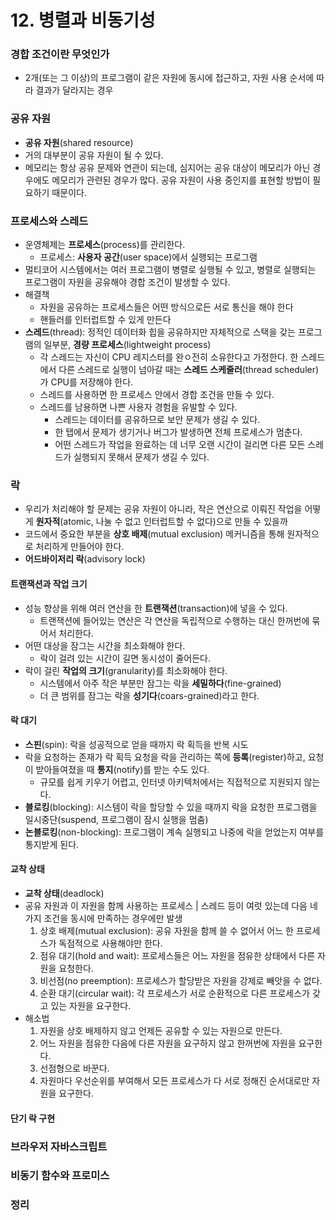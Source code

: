 # 12. 병렬과 비동기성

### 경합 조건이란 무엇인가

- 2개(또는 그 이상)의 프로그램이 같은 자원에 동시에 접근하고, 자원 사용 순서에 따라 결과가 달라지는 경우



### 공유 자원

- **공유 자원**(shared resource)
- 거의 대부분이 공유 자원이 될 수 있다.
- 메모리는 항상 공유 문제와 연관이 되는데, 심지어는 공유 대상이 메모리가 아닌 경우에도 메모리가 관련된 경우가 많다. 공유 자원이 사용 중인지를 표현할 방법이 필요하기 때문이다.



### 프로세스와 스레드

- 운영체제는 **프로세스**(process)를 관리한다.
  - 프로세스: **사용자 공간**(user space)에서 실행되는 프로그램
- 멀티코어 시스템에서는 여러 프로그램이 병렬로 실행될 수 있고, 병렬로 실행되는 프로그램이 자원을 공유해야 경합 조건이 발생할 수 있다.
- 해결책
  - 자원을 공유하는 프로세스들은 어떤 방식으로든 서로 통신을 해야 한다
  - 핸들러를 인터럽트할 수 있게 만든다 
- **스레드**(thread): 정적인 데이터화 힙을 공유하지만 자체적으로 스택을 갖는 프로그램의 일부분, **경량 프로세스**(lightweight process)
  - 각 스레드는 자신이 CPU 레지스터를 완ㅇ전히 소유한다고 가정한다. 한 스레드에서 다른 스레드로 실행이 넘아갈 때는 **스레드 스케줄러**(thread scheduler)가 CPU를 저장해야 한다.
  - 스레드를 사용하면 한 프로세스 안에서 경합 조건을 만들 수 있다.
  - 스레드를 남용하면 나쁜 사용자 경험을 유발할 수 있다.
    - 스레드는 데이터를 공유하므로 보안 문제가 생길 수 있다.
    - 한 탭에서 문제가 생기거나 버그가 발생하면 전체 프로세스가 멈춘다.
    - 어떤 스레드가 작업을 완료하는 데 너무 오랜 시간이 걸리면 다른 모든 스레드가 실행되지 못해서 문제가 생길 수 있다.



### 락

- 우리가 처리해야 할 문제는 공유 자원이 아니라, 작은 연산으로 이뤄진 작업을 어떻게 **원자적**(atomic, 나눌 수 없고 인터럽트할 수 없다)으로 만들 수 있을까
- 코드에서 중요한 부분을 **상호 배제**(mutual exclusion) 메커니즘을 통해 원자적으로 처리하게 만들어야 한다.
- **어드바이저리 락**(advisory lock)

#### 트랜잭션과 작업 크기

- 성능 향상을 위해 여러 연산을 한 **트랜잭션**(transaction)에 넣을 수 있다.
  - 트랜잭션에 들어있는 연산은 각 연산을 독립적으로 수행하는 대신 한꺼번에 묶어서 처리한다.
- 어떤 대상을 잠그는 시간을 최소화해야 한다.
  - 락이 걸려 있는 시간이 길면 동시성이 줄어든다.
- 락이 걸린 **작업의 크기**(granularity)를 최소화해야 한다.
  - 시스템에서 아주 작은 부분만 잠그는 락을 **세밀하다**(fine-grained)
  - 더 큰 범위를 잠그는 락을 **성기다**(coars-grained)라고 한다.

#### 락 대기

- **스핀**(spin): 락을 성공적으로 얻을 때까지 락 획득을 반복 시도
- 락을 요청하는 존재가 락 획득 요청을 락을 관리하는 쪽에 **등록**(register)하고, 요청이 받아들여졌을 때 **통지**(notify)를 받는 수도 있다.
  - 규모를 쉽게 키우기 어렵고, 인터넷 아키텍처에서는 직접적으로 지원되지 않는다.
- **블로킹**(blocking): 시스템이 락을 할당할 수 있을 때까지 락을 요청한 프로그램을 일시중단(suspend, 프로그램이 잠시 실행을 멈춤)
- **논블로킹**(non-blocking): 프로그램이 계속 실행되고 나중에 락을 얻었는지 여부를 통지받게 된다.

#### 교착 상태

- **교착 상태**(deadlock)
- 공유 자원과 이 자원을 함께 사용하는 프로세스 | 스레드 등이 여럿 있는데 다음 네 가지 조건을 동시에 만족하는 경우에만 발생
  1. 상호 배제(mutual exclusion): 공유 자원을 함께 쓸 수 없어서 어느 한 프로세스가 독점적으로 사용해야만 한다.
  2. 점유 대기(hold and wait): 프로세스들은 어느 자원을 점유한 상태에서 다른 자원을 요청한다.
  3. 비선점(no preemption): 프로세스가 할당받은 자원을 강제로 빼앗을 수 없다.
  4. 순환 대기(circular wait): 각 프로세스가 서로 순환적으로 다른 프로세스가 갖고 있는 자원을 요구한다.
- 해소법
  1. 자원을 상호 배제하지 않고 언제든 공유할 수 있는 자원으로 만든다.
  2. 어느 자원을 점유한 다음에 다른 자원을 요구하지 않고 한꺼번에 자원을 요구한다.
  3. 선점형으로 바꾼다.
  4. 자원마다 우선순위를 부여해서 모든 프로세스가 다 서로 정해진 순서대로만 자원을 요구한다.

#### 단기 락 구현



### 브라우저 자바스크립트

### 비동기 함수와 프로미스

### 정리